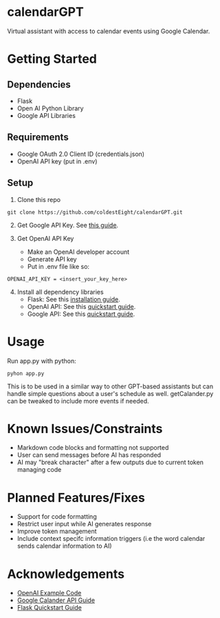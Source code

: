 # calendarGPT
Virtual assistant with access to calendar events using Google Calendar.

# Getting Started

## Dependencies 
 - Flask
 - Open AI Python Library
 - Google API Libraries

## Requirements
 - Google OAuth 2.0 Client ID (credentials.json)
 - OpenAI API key (put in .env)

## Setup
1. Clone this repo
```
git clone https://github.com/coldestEight/calendarGPT.git
```
2. Get Google API Key. See [this guide](https://developers.google.com/workspace/guides/create-credentials).

3. Get OpenAI API Key
   - Make an OpenAI developer account
   - Generate API key
   - Put in .env file like so:
  ```
OPENAI_API_KEY = <insert_your_key_here>
```

4. Install all dependency libraries
   - Flask: See this [installation guide](https://flask.palletsprojects.com/en/1.1.x/installation/#installation).
   - OpenAI API: See this [quickstart guide](https://platform.openai.com/docs/quickstart).
   - Google API: See this [quickstart guide](https://developers.google.com/drive/api/quickstart/python).

# Usage
Run app.py with python:
```
pyhon app.py
```

This is to be used in a similar way to other GPT-based assistants but can handle simple questions about a user's schedule as well. getCalander.py can be tweaked to include more events if needed. 

# Known Issues/Constraints
 - Markdown code blocks and formatting not supported
 - User can send messages before AI has responded
 - AI may "break character" after a few outputs due to current token managing code

# Planned Features/Fixes
 - Support for code formatting
 - Restrict user input while AI generates response
 - Improve token management
 - Include context specifc information triggers (i.e the word calendar sends calendar information to AI)

# Acknowledgements
 - [OpenAI Example Code](https://platform.openai.com/examples)
 - [Google Calander API Guide](https://developers.google.com/calendar/api/guides/overview)
 - [Flask Quickstart Guide](https://flask.palletsprojects.com/en/2.3.x/quickstart/)
